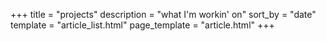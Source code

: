 +++
title = "projects"
description = "what I'm workin' on"
sort_by = "date"
template = "article_list.html"
page_template = "article.html"
+++
